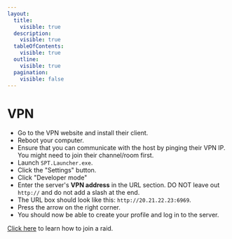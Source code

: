 ```yaml
---
layout:
  title:
    visible: true
  description:
    visible: true
  tableOfContents:
    visible: true
  outline:
    visible: true
  pagination:
    visible: false
---
```


# VPN

* Go to the VPN website and install their client.
* Reboot your computer.
* Ensure that you can communicate with the host by pinging their VPN IP. You might need to join their channel/room first.
* Launch `SPT.Launcher.exe`.
* Click the "Settings" button.
* Click "Developer mode"
* Enter the server's **VPN address** in the URL section. DO NOT leave out `http://` and do not add a slash at the end.
* The URL box should look like this: `http://20.21.22.23:6969`.
* Press the arrow on the right corner.
* You should now be able to create your profile and log in to the server.

[Click here](../playing-fika.md#joining-a-raid) to learn how to join a raid.
